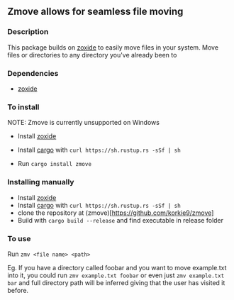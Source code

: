## Zmove allows for seamless file moving 


### Description
This package builds on [zoxide](https://github.com/ajeetdsouza/zoxide) to easily move files in your system. 
Move files or directories to any directory you've already been to


### Dependencies
 - [zoxide](https://github.com/ajeetdsouza/zoxide)

### To install

NOTE: Zmove is currently unsupported on Windows

- Install [zoxide](https://github.com/ajeetdsouza/zoxide)
- Install [cargo](https://github.com/rust-lang/cargo) with ``curl https://sh.rustup.rs -sSf | sh``

- Run ``cargo install zmove``

### Installing manually

- Install [zoxide](https://github.com/ajeetdsouza/zoxide)
- Install [cargo](https://github.com/rust-lang/cargo) with ``curl https://sh.rustup.rs -sSf | sh``
- clone the repository at (zmove)[https://github.com/korkie9/zmove]
- Build with ``cargo build --release`` and find executable in release folder


### To use

Run ``zmv <file name> <path>``


Eg. If you have a directory called foobar and you want to move example.txt into it, you could run ``zmv example.txt foobar`` or even just ``zmv example.txt bar`` and full directory path will be inferred giving that the user has visited it before.

